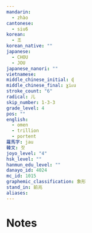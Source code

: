 ```yaml
---
mandarin:
  - zhào
cantonese:
  - siu6
korean:
  - 조
korean_native: ""
japanese:
  - CHOU
  - JOU
japanese_nanori: ""
vietnamese:
middle_chinese_initial: ɖ
middle_chinese_final: ɣiᴇu
stroke_count: "6"
radical: 儿
skip_number: 1-3-3
grade_level: 4
pos: ""
english:
  - omen
  - trillion
  - portent
羅馬字: jau
韓文: 잣
joyo_level: "4"
hsk_level: ""
hanmun_edu_level: ""
danayo_id: 4024
mc_id: 1015
graphemic_classification: 象形
stand_in: 前兆
aliases:
---
```


# Notes

